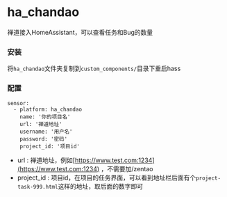 # ha_chandao
禅道接入HomeAssistant，可以查看任务和Bug的数量

### 安装
将```ha_chandao```文件夹复制到```custom_components/```目录下重启hass

### 配置

```
sensor:
  - platform: ha_chandao
    name: '你的项目名'
    url: '禅道地址'
    username: '用户名'
    password: '密码'
    project_id: '项目id'
```

* url : 禅道地址，例如[https://www.test.com:1234](https://www.test.com:1234) ，不需要加/zentao
* project_id : 项目id，在项目的任务界面，可以看到地址栏后面有个```project-task-999.html```这样的地址，取后面的数字即可
